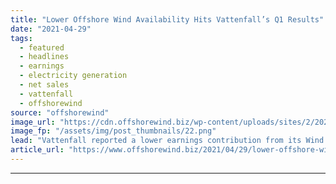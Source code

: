 ```yaml
---
title: "Lower Offshore Wind Availability Hits Vattenfall’s Q1 Results"
date: "2021-04-29"
tags: 
  - featured
  - headlines
  - earnings
  - electricity generation
  - net sales
  - vattenfall
  - offshorewind
source: "offshorewind"
image_url: "https://cdn.offshorewind.biz/wp-content/uploads/sites/2/2020/04/29110439/Horns-Rev-3.png"
image_fp: "/assets/img/post_thumbnails/22.png"
lead: "Vattenfall reported a lower earnings contribution from its Wind operating segment in the first"
article_url: "https://www.offshorewind.biz/2021/04/29/lower-offshore-wind-availability-hits-vattenfalls-q1-results/"
---
```


---
